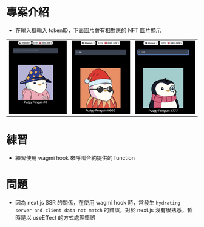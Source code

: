 # 專案介紹

- 在輸入框輸入 tokenID，下面圖片會有相對應的 NFT 圖片顯示

| | | |
|:-------------------------:|:-------------------------:|:-------------------------:|
|![token0](./nft_index_0.png)|![token666](./nft_index_666.png)|![token0777](./nft_index_777.png)|

# 練習

- 練習使用 wagmi hook 來呼叫合約提供的 function

# 問題
- 因為 next.js SSR 的關係，在使用 wagmi hook 時，常發生 `hydrating server and client data not match` 的錯誤，對於 next.js 沒有很熟悉，暫時是以 useEffect 的方式處理錯誤
